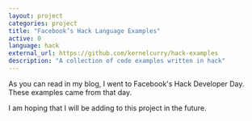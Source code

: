 ```yaml
---
layout: project
categories: project
title: "Facebook’s Hack Language Examples"
active: 0
language: hack
external_url: https://github.com/kernelcurry/hack-examples
description: "A collection of code examples written in hack"
---
```


As you can read in my blog, I went to Facebook's Hack Developer Day.  These examples came from that day.

I am hoping that I will be adding to this project in the future.